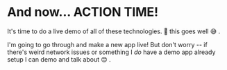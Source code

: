 # And now... ACTION TIME!

It's time to do a live demo of all of these technologies. 🤞 this goes well 😅 .

I'm going to go through and make a new app live! But don't worry -- if there's weird network
issues or something I _do_ have a demo app already setup I can demo and talk about 😊 .
